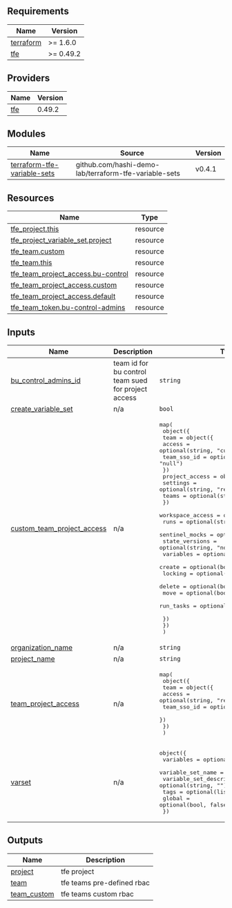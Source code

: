 ## Requirements


| Name | Version |
|------|---------|
| <a name="requirement_terraform"></a> [terraform](#requirement\_terraform) | >= 1.6.0 |
| <a name="requirement_tfe"></a> [tfe](#requirement\_tfe) | >= 0.49.2 |

## Providers

| Name | Version |
|------|---------|
| <a name="provider_tfe"></a> [tfe](#provider\_tfe) | 0.49.2 |

## Modules

| Name | Source | Version |
|------|--------|---------|
| <a name="module_terraform-tfe-variable-sets"></a> [terraform-tfe-variable-sets](#module\_terraform-tfe-variable-sets) | github.com/hashi-demo-lab/terraform-tfe-variable-sets | v0.4.1 |

## Resources

| Name | Type |
|------|------|
| [tfe_project.this](https://registry.terraform.io/providers/hashicorp/tfe/latest/docs/resources/project) | resource |
| [tfe_project_variable_set.project](https://registry.terraform.io/providers/hashicorp/tfe/latest/docs/resources/project_variable_set) | resource |
| [tfe_team.custom](https://registry.terraform.io/providers/hashicorp/tfe/latest/docs/resources/team) | resource |
| [tfe_team.this](https://registry.terraform.io/providers/hashicorp/tfe/latest/docs/resources/team) | resource |
| [tfe_team_project_access.bu-control](https://registry.terraform.io/providers/hashicorp/tfe/latest/docs/resources/team_project_access) | resource |
| [tfe_team_project_access.custom](https://registry.terraform.io/providers/hashicorp/tfe/latest/docs/resources/team_project_access) | resource |
| [tfe_team_project_access.default](https://registry.terraform.io/providers/hashicorp/tfe/latest/docs/resources/team_project_access) | resource |
| [tfe_team_token.bu-control-admins](https://registry.terraform.io/providers/hashicorp/tfe/latest/docs/resources/team_token) | resource |

## Inputs

| Name | Description | Type | Default | Required |
|------|-------------|------|---------|:--------:|
| <a name="input_bu_control_admins_id"></a> [bu\_control\_admins\_id](#input\_bu\_control\_admins\_id) | team id for bu control team sued for project access | `string` | n/a | yes |
| <a name="input_create_variable_set"></a> [create\_variable\_set](#input\_create\_variable\_set) | n/a | `bool` | `false` | no |
| <a name="input_custom_team_project_access"></a> [custom\_team\_project\_access](#input\_custom\_team\_project\_access) | n/a | <pre>map(<br>    object({<br>      team = object({<br>        access      = optional(string, "custom")<br>        team_sso_id = optional(string, "null")<br>      })<br>      project_access = object({<br>        settings = optional(string, "read")<br>        teams    = optional(string, "none")<br>      })<br>      workspace_access = object({<br>        runs           = optional(string, "read")<br>        sentinel_mocks = optional(string, "none")<br>        state_versions = optional(string, "none")<br>        variables      = optional(string, "none")<br>        create         = optional(bool, false)<br>        locking        = optional(bool, false)<br>        delete         = optional(bool, false)<br>        move           = optional(bool, false)<br>        run_tasks      = optional(bool, false)<br><br>      })<br>    })<br>  )</pre> | n/a | yes |
| <a name="input_organization_name"></a> [organization\_name](#input\_organization\_name) | n/a | `string` | n/a | yes |
| <a name="input_project_name"></a> [project\_name](#input\_project\_name) | n/a | `string` | n/a | yes |
| <a name="input_team_project_access"></a> [team\_project\_access](#input\_team\_project\_access) | n/a | <pre>map(<br>    object({<br>      team = object({<br>        access      = optional(string, "read")<br>        team_sso_id = optional(string, null)<br>      })<br>    })<br>  )</pre> | n/a | yes |
| <a name="input_varset"></a> [varset](#input\_varset) | n/a | <pre>object({<br>    variables                = optional(map(any), {})<br>    variable_set_name        = optional(string)<br>    variable_set_description = optional(string, "")<br>    tags                     = optional(list(string), [])<br>    global                   = optional(bool, false)<br>  })</pre> | n/a | yes |

## Outputs

| Name | Description |
|------|-------------|
| <a name="output_project"></a> [project](#output\_project) | tfe project |
| <a name="output_team"></a> [team](#output\_team) | tfe teams pre-defined rbac |
| <a name="output_team_custom"></a> [team\_custom](#output\_team\_custom) | tfe teams custom rbac |

